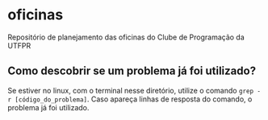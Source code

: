 # oficinas

Repositório de planejamento das oficinas do Clube de Programação da UTFPR


## Como descobrir se um problema já foi utilizado?
Se estiver no linux, com o terminal nesse diretório, utilize o comando `grep -r [código_do_problema]`.
Caso apareça linhas de resposta do comando, o problema já foi utilizado.